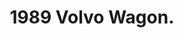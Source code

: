 ---
layout: image_post
main: false
status: wip
category: rodsandricers
back: rodsandricers.html
title: 1989 Volvo Wagon.
quote: Eight-hundred dollar.s
image: /images/rodsandricers_map.png
---
